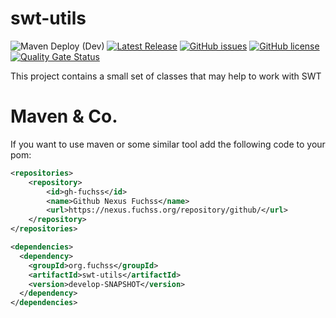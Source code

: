 # swt-utils
![Maven Deploy (Dev)](https://github.com/dfuchss/swt-utils/workflows/Maven%20Deploy%20(Dev)/badge.svg)
[![Latest Release](https://img.shields.io/github/release/dfuchss/swt-utils.svg)](https://github.com/dfuchss/swt-utils/releases/latest)
[![GitHub issues](https://img.shields.io/github/issues/dfuchss/swt-utils.svg?style=square)](https://github.com/dfuchss/swt-utils/issues)
[![GitHub license](https://img.shields.io/badge/license-MIT-blue.svg?style=square)](https://github.com/dfuchss/swt-utils/blob/master/LICENCE.md)
[![Quality Gate Status](https://sonarcloud.io/api/project_badges/measure?project=dfuchss_swt-utils&metric=alert_status)](https://sonarcloud.io/dashboard?id=dfuchss_swt-utils)

This project contains a small set of classes that may help to work with SWT

# Maven & Co.
If you want to use maven or some similar tool add the following code to your pom:
```xml
<repositories>
	<repository>
		<id>gh-fuchss</id>
		<name>Github Nexus Fuchss</name>
		<url>https://nexus.fuchss.org/repository/github/</url>
	</repository>
</repositories>

<dependencies>
  <dependency>
    <groupId>org.fuchss</groupId>
    <artifactId>swt-utils</artifactId>
    <version>develop-SNAPSHOT</version>
  </dependency>
</dependencies>
```
